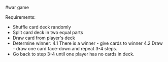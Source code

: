 #war game

Requirements:
- Shuffle card deck randomly
- Split card deck in two equal parts
- Draw card from player's deck
- Determine winner: 4.1 There is a winner - give cards to winner 4.2 Draw - draw one card face-down and repeat 3-4 steps.
- Go back to step 3-4 until one player has no cards in deck.
